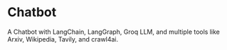 # Chatbot
A Chatbot with LangChain, LangGraph, Groq LLM, and multiple tools like Arxiv, Wikipedia, Tavily, and crawl4ai. 
